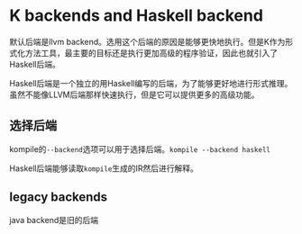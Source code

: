 # K backends and Haskell backend

默认后端是llvm backend。选用这个后端的原因是能够更快地执行。但是K作为形式化方法工具，最主要的目标还是执行更加高级的程序验证，因此也就引入了Haskell后端。

Haskell后端是一个独立的用Haskell编写的后端，为了能够更好地进行形式推理。虽然不能像LLVM后端那样快速执行，但是它可以提供更多的高级功能。

## 选择后端

kompile的`--backend`选项可以用于选择后端。`kompile --backend haskell`

Haskell后端能够读取`kompile`生成的IR然后进行解释。

## legacy backends

java backend是旧的后端